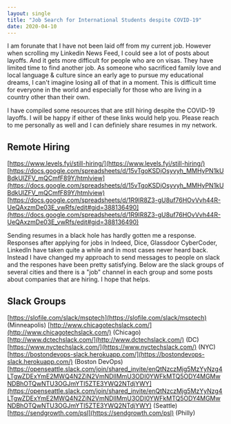```yaml
---
layout: single
title: "Job Search for International Students despite COVID-19"
date: 2020-04-10
---
```


I am forunate that I have not been laid off from my current job. However when scrolling my Linkedin News Feed, I could see a lot of posts about layoffs. And it gets more difficult for people who are on visas. They have limited time to find another job. As someone who sacrificed family love and local language & culture since an early age to pursue my educational dreams, I can't imagine losing all of that in a moment. This is difficult time for everyone in the world and especially for those who are living in a country other than their own. 

I have compiled some resources that are still hiring despite the COVID-19 layoffs. I will be happy if either of these links would help you. Please reach to me personally as well and I can definiely share resumes in my network. 

## Remote Hiring
[https://www.levels.fyi/still-hiring/](https://www.levels.fyi/still-hiring/)
[https://docs.google.com/spreadsheets/d/15vTgoKSDjOsyvyh_MMHyPN1kUBdkUlZFV_mQCmfF89Y/htmlview](https://docs.google.com/spreadsheets/d/15vTgoKSDjOsyvyh_MMHyPN1kUBdkUlZFV_mQCmfF89Y/htmlview)
[https://docs.google.com/spreadsheets/d/1R9IR8Z3-gU8uf76HOvVvh44R-UeQAxzmDe03E_vwRfs/edit#gid=388136490](https://docs.google.com/spreadsheets/d/1R9IR8Z3-gU8uf76HOvVvh44R-UeQAxzmDe03E_vwRfs/edit#gid=388136490)


Sending resumes in a black hole has hardly gotten me a response. Responses after applying for jobs in Indeed, Dice, Glassdoor CyberCoder, LinkedIn have taken quite a while and in most cases never heard back. Instead I have changed my approach to send messages to people on slack and the respones have been pretty satisfying. Below are the slack groups of several cities and there is a "job" channel in each group and some posts about companies that are hiring. I hope that helps.

## Slack Groups
[https://slofile.com/slack/msptech](https://slofile.com/slack/msptech)  (Minneapolis) 
[http://www.chicagotechslack.com/](http://www.chicagotechslack.com/)  (Chicago) 
[http://www.dctechslack.com/](http://www.dctechslack.com/)  (DC) 
[https://www.nyctechslack.com/](https://www.nyctechslack.com/)  (NYC) 
[https://bostondevops-slack.herokuapp.com/](https://bostondevops-slack.herokuapp.com/)  (Boston DevOps) 
[https://openseattle.slack.com/join/shared_invite/enQtNzczMjg5MzYyNzg4LTgwZDExYmE2MWQ4N2ZiN2VmNDllMmU3ODI0YWFkMTQ5ODY4MGMwNDBhOTQwNTU3OGJmYTI5ZTE3YWQ2NTdjYWY](https://openseattle.slack.com/join/shared_invite/enQtNzczMjg5MzYyNzg4LTgwZDExYmE2MWQ4N2ZiN2VmNDllMmU3ODI0YWFkMTQ5ODY4MGMwNDBhOTQwNTU3OGJmYTI5ZTE3YWQ2NTdjYWY)  (Seattle) 
[https://sendgrowth.com/psl](https://sendgrowth.com/psl)  (Philly) 

